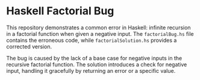# Haskell Factorial Bug
This repository demonstrates a common error in Haskell: infinite recursion in a factorial function when given a negative input. The `factorialBug.hs` file contains the erroneous code, while `factorialSolution.hs` provides a corrected version.

The bug is caused by the lack of a base case for negative inputs in the recursive factorial function. The solution introduces a check for negative input, handling it gracefully by returning an error or a specific value.